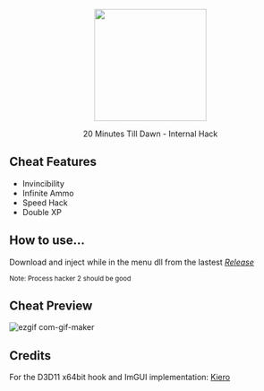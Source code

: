 <p align="center">
  <img src="https://user-images.githubusercontent.com/87567996/179534245-c0f3a445-8310-43b2-8cd9-d4d65cee8c63.jpg" width="200">
</p>

<p align="center">20 Minutes Till Dawn - Internal Hack</p>

## Cheat Features

- Invincibility
- Infinite Ammo
- Speed Hack
- Double XP

## How to use...

Download and inject while in the menu dll from the lastest [_Release_](https://github.com/marcoigorr/20MTD-igorr/releases/tag/1.1.0)

<p align="left"><sub>Note: Process hacker 2 should be good</sub></p>

## Cheat Preview

![ezgif com-gif-maker](https://user-images.githubusercontent.com/87567996/180602278-21e92275-4aab-49d9-9c05-0e6b752f634b.gif)

## Credits

For the D3D11 x64bit hook and ImGUI implementation: [Kiero](https://github.com/rdbo/ImGui-DirectX-11-Kiero-Hook)
